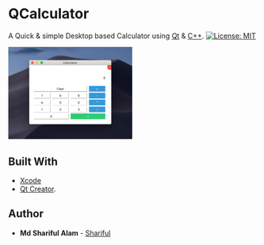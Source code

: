 # QCalculator
A Quick & simple Desktop based Calculator using [Qt](https://www.qt.io/) & [C++](https://en.wikipedia.org/wiki/C%2B%2B).
[![License: MIT](https://img.shields.io/badge/License-MIT-yellow.svg)](https://opensource.org/licenses/MIT)

<img src="./screenshots/1.png" width="250">

## Built With
* [Xcode](https://developer.apple.com/documentation/xcode_release_notes/xcode_10_2_release_notes)
* [Qt Creator](https://www.qt.io/download-qt-installer?hsCtaTracking=9f6a2170-a938-42df-a8e2-a9f0b1d6cdce%7C6cb0de4f-9bb5-4778-ab02-bfb62735f3e5).

## Author

* **Md Shariful Alam** - [Shariful](https://github.com/Shourov1)
